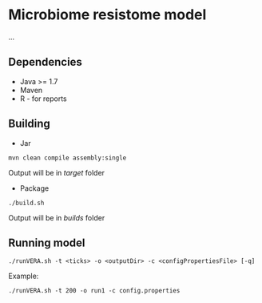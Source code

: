 # Microbiome resistome model
...

## Dependencies
* Java >= 1.7
* Maven
* R - for reports

## Building
* Jar
```
mvn clean compile assembly:single
```
Output will be in *target* folder

* Package
```
./build.sh
```
Output will be in *builds* folder

## Running model
```
./runVERA.sh -t <ticks> -o <outputDir> -c <configPropertiesFile> [-q]
```
Example:
```
./runVERA.sh -t 200 -o run1 -c config.properties
```

